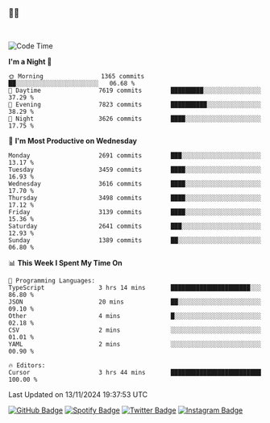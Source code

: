 ### 🤙🍺

<!-- <a href="https://github-readme-stats.vercel.app/api?username=hzak2xx&count_private=true&show_icons=true&theme=dracula">
  <img align="center" src="https://github-readme-stats.vercel.app/api?username=hzak2xx&count_private=true&show_icons=true&theme=dracula" />
</a>
</br> -->
</br>

<!--START_SECTION:waka-->
![Code Time](http://img.shields.io/badge/Code%20Time-3%2C636%20hrs%2015%20mins-blue)

**I'm a Night 🦉** 

```text
🌞 Morning                1365 commits        ██░░░░░░░░░░░░░░░░░░░░░░░   06.68 % 
🌆 Daytime                7619 commits        █████████░░░░░░░░░░░░░░░░   37.29 % 
🌃 Evening                7823 commits        ██████████░░░░░░░░░░░░░░░   38.29 % 
🌙 Night                  3626 commits        ████░░░░░░░░░░░░░░░░░░░░░   17.75 % 
```
📅 **I'm Most Productive on Wednesday** 

```text
Monday                   2691 commits        ███░░░░░░░░░░░░░░░░░░░░░░   13.17 % 
Tuesday                  3459 commits        ████░░░░░░░░░░░░░░░░░░░░░   16.93 % 
Wednesday                3616 commits        ████░░░░░░░░░░░░░░░░░░░░░   17.70 % 
Thursday                 3498 commits        ████░░░░░░░░░░░░░░░░░░░░░   17.12 % 
Friday                   3139 commits        ████░░░░░░░░░░░░░░░░░░░░░   15.36 % 
Saturday                 2641 commits        ███░░░░░░░░░░░░░░░░░░░░░░   12.93 % 
Sunday                   1389 commits        ██░░░░░░░░░░░░░░░░░░░░░░░   06.80 % 
```


📊 **This Week I Spent My Time On** 

```text
💬 Programming Languages: 
TypeScript               3 hrs 14 mins       ██████████████████████░░░   86.80 % 
JSON                     20 mins             ██░░░░░░░░░░░░░░░░░░░░░░░   09.10 % 
Other                    4 mins              █░░░░░░░░░░░░░░░░░░░░░░░░   02.18 % 
CSV                      2 mins              ░░░░░░░░░░░░░░░░░░░░░░░░░   01.01 % 
YAML                     2 mins              ░░░░░░░░░░░░░░░░░░░░░░░░░   00.90 % 

🔥 Editors: 
Cursor                   3 hrs 44 mins       █████████████████████████   100.00 % 
```


 Last Updated on 13/11/2024 19:37:53 UTC
<!--END_SECTION:waka-->

[![GitHub Badge](https://img.shields.io/badge/GitHub-100000?style=for-the-badge&logo=github&logoColor=white)](https://github.com/hzak2xx)
[![Spotify Badge](https://img.shields.io/badge/Spotify-1ED760?&style=for-the-badge&logo=spotify&logoColor=white)](https://open.spotify.com/user/uf90s6sbbh75a1mt44clkhkvf)
[![Twitter Badge](https://img.shields.io/badge/Twitter-1DA1F2?style=for-the-badge&logo=twitter&logoColor=white)](https://twitter.com/hzak2xx)
[![Instagram Badge](https://img.shields.io/badge/Instagram-E4405F?style=for-the-badge&logo=instagram&logoColor=white)](https://www.instagram.com/hzak2xx/)
